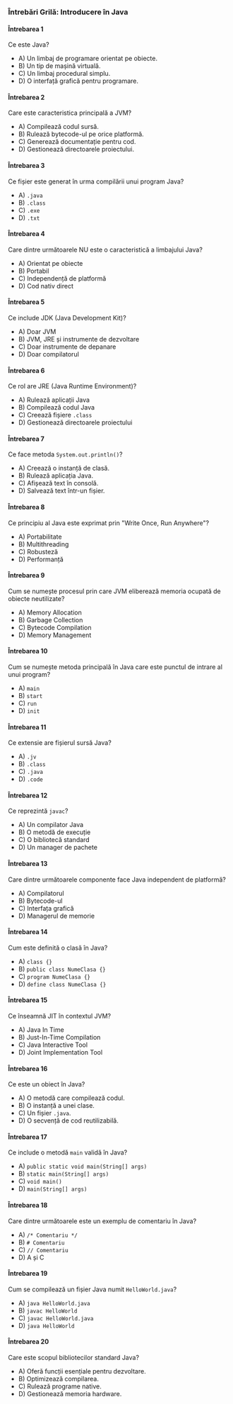 
### Întrebări Grilă: Introducere în Java

#### Întrebarea 1
Ce este Java?
- A) Un limbaj de programare orientat pe obiecte.
- B) Un tip de mașină virtuală.
- C) Un limbaj procedural simplu.
- D) O interfață grafică pentru programare.

#### Întrebarea 2
Care este caracteristica principală a JVM?
- A) Compilează codul sursă.
- B) Rulează bytecode-ul pe orice platformă.
- C) Generează documentație pentru cod.
- D) Gestionează directoarele proiectului.

#### Întrebarea 3
Ce fișier este generat în urma compilării unui program Java?
- A) `.java`
- B) `.class`
- C) `.exe`
- D) `.txt`

#### Întrebarea 4
Care dintre următoarele NU este o caracteristică a limbajului Java?
- A) Orientat pe obiecte
- B) Portabil
- C) Independență de platformă
- D) Cod nativ direct

#### Întrebarea 5
Ce include JDK (Java Development Kit)?
- A) Doar JVM
- B) JVM, JRE și instrumente de dezvoltare
- C) Doar instrumente de depanare
- D) Doar compilatorul

#### Întrebarea 6
Ce rol are JRE (Java Runtime Environment)?
- A) Rulează aplicații Java
- B) Compilează codul Java
- C) Creează fișiere `.class`
- D) Gestionează directoarele proiectului

#### Întrebarea 7
Ce face metoda `System.out.println()`?
- A) Creează o instanță de clasă.
- B) Rulează aplicația Java.
- C) Afișează text în consolă.
- D) Salvează text într-un fișier.

#### Întrebarea 8
Ce principiu al Java este exprimat prin "Write Once, Run Anywhere"?
- A) Portabilitate
- B) Multithreading
- C) Robusteză
- D) Performanță

#### Întrebarea 9
Cum se numește procesul prin care JVM eliberează memoria ocupată de obiecte neutilizate?
- A) Memory Allocation
- B) Garbage Collection
- C) Bytecode Compilation
- D) Memory Management

#### Întrebarea 10
Cum se numește metoda principală în Java care este punctul de intrare al unui program?
- A) `main`
- B) `start`
- C) `run`
- D) `init`

#### Întrebarea 11
Ce extensie are fișierul sursă Java?
- A) `.jv`
- B) `.class`
- C) `.java`
- D) `.code`

#### Întrebarea 12
Ce reprezintă `javac`?
- A) Un compilator Java
- B) O metodă de execuție
- C) O bibliotecă standard
- D) Un manager de pachete

#### Întrebarea 13
Care dintre următoarele componente face Java independent de platformă?
- A) Compilatorul
- B) Bytecode-ul
- C) Interfața grafică
- D) Managerul de memorie

#### Întrebarea 14
Cum este definită o clasă în Java?
- A) `class {}`
- B) `public class NumeClasa {}`
- C) `program NumeClasa {}`
- D) `define class NumeClasa {}`

#### Întrebarea 15
Ce înseamnă JIT în contextul JVM?
- A) Java In Time
- B) Just-In-Time Compilation
- C) Java Interactive Tool
- D) Joint Implementation Tool

#### Întrebarea 16
Ce este un obiect în Java?
- A) O metodă care compilează codul.
- B) O instanță a unei clase.
- C) Un fișier `.java`.
- D) O secvență de cod reutilizabilă.

#### Întrebarea 17
Ce include o metodă `main` validă în Java?
- A) `public static void main(String[] args)`
- B) `static main(String[] args)`
- C) `void main()`
- D) `main(String[] args)`

#### Întrebarea 18
Care dintre următoarele este un exemplu de comentariu în Java?
- A) `/* Comentariu */`
- B) `# Comentariu`
- C) `// Comentariu`
- D) A și C

#### Întrebarea 19
Cum se compilează un fișier Java numit `HelloWorld.java`?
- A) `java HelloWorld.java`
- B) `javac HelloWorld`
- C) `javac HelloWorld.java`
- D) `java HelloWorld`

#### Întrebarea 20
Care este scopul bibliotecilor standard Java?
- A) Oferă funcții esențiale pentru dezvoltare.
- B) Optimizează compilarea.
- C) Rulează programe native.
- D) Gestionează memoria hardware.
